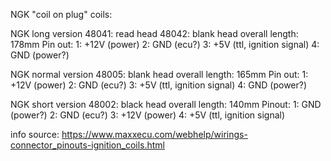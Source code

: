 NGK "coil on plug" coils:

NGK long version
48041: read head
48042: blank head
overall length: 178mm
Pin out:
1: +12V (power)
2: GND (ecu?)
3: +5V (ttl, ignition signal)
4: GND (power?)

NGK normal version
48005: blank head
overall length: 165mm
Pin out:
1: +12V (power)
2: GND (ecu?)
3: +5V (ttl, ignition signal)
4: GND (power?)

NGK short version
48002: black head
overall length: 140mm
Pinout:
1: GND (power?)
2: GND (ecu?)
3: +12V (power)
4: +5V (ttl, ignition signal)

info source: https://www.maxxecu.com/webhelp/wirings-connector_pinouts-ignition_coils.html
